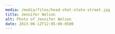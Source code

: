 ```yaml
---
media: /media/files/head-shot-state-street.jpg
title: Jennifer Nelson
alt: Photo of Jennifer Nelson
date: 2023-06-12T12:05:00-0500
---
```

